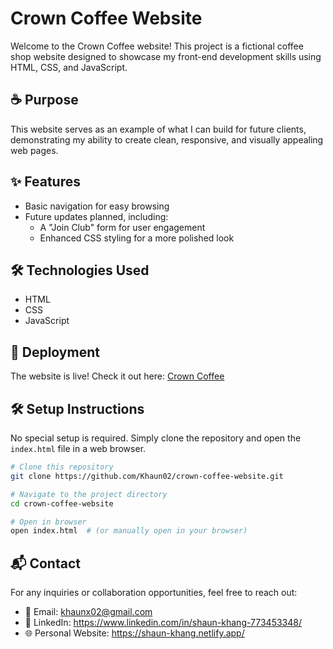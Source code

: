 # Crown Coffee Website

Welcome to the Crown Coffee website! This project is a fictional coffee shop website designed to showcase my front-end development skills using HTML, CSS, and JavaScript.

## ☕ Purpose
This website serves as an example of what I can build for future clients, demonstrating my ability to create clean, responsive, and visually appealing web pages.

## ✨ Features
- Basic navigation for easy browsing
- Future updates planned, including:
  - A "Join Club" form for user engagement
  - Enhanced CSS styling for a more polished look

## 🛠️ Technologies Used
- HTML
- CSS
- JavaScript

## 🚀 Deployment
The website is live! Check it out here: [Crown Coffee](https://crown-coffee-khang.netlify.app/)

## 🛠️ Setup Instructions
No special setup is required. Simply clone the repository and open the `index.html` file in a web browser.

```sh
# Clone this repository
git clone https://github.com/Khaun02/crown-coffee-website.git

# Navigate to the project directory
cd crown-coffee-website

# Open in browser
open index.html  # (or manually open in your browser)
```

## 📬 Contact
For any inquiries or collaboration opportunities, feel free to reach out:
- 📧 Email: khaunx02@gmail.com
- 🔗 LinkedIn: https://www.linkedin.com/in/shaun-khang-773453348/
- 🌐 Personal Website: https://shaun-khang.netlify.app/
